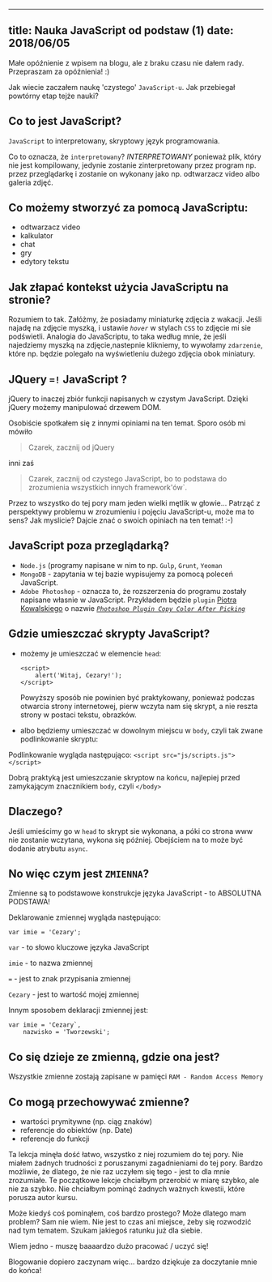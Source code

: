 ----
title: Nauka JavaScript od podstaw (1)
date: 2018/06/05
----

Małe opóźnienie z wpisem na blogu, ale z braku czasu nie dałem rady.
Przepraszam za opóźnienia! :)

Jak wiecie zaczałem naukę 'czystego' `JavaScript-u`. Jak przebiegał
powtórny etap tejże nauki?

## Co to jest JavaScript?

`JavaScript` to interpretowany, skryptowy język programowania.

Co to oznacza, że `interpretowany`? *INTERPRETOWANY* ponieważ plik,
który nie jest kompilowany, jedynie zostanie  zinterpretowany przez
program np. przez przeglądarkę i zostanie on wykonany jako np. odtwarzacz
video albo galeria zdjęć.

## Co możemy stworzyć za pomocą JavaScriptu:

* odtwarzacz video
* kalkulator
* chat
* gry
* edytory tekstu

## Jak złapać kontekst użycia JavaScriptu na stronie?

Rozumiem to tak. Załóżmy, że posiadamy miniaturkę zdjęcia z wakacji.
Jeśli najadę na zdjęcie myszką, i ustawie *`hover`* w stylach `CSS` to
zdjęcie mi sie podświetli. Analogia do JavaScriptu, to taka według mnie,
że jeśli najedziemy myszką na zdjęcie,nastepnie klikniemy, to wywołamy
`zdarzenie`, które np. będzie polegało na wyświetleniu dużego zdjęcia
obok miniatury.

## JQuery `=!` JavaScript ?

jQuery to inaczej zbiór funkcji napisanych w czystym JavaScript. Dzięki
jQuery możemy manipulować drzewem DOM.

Osobiście spotkałem się z innymi opiniami na ten temat. Sporo osób mi
mówiło

> Czarek, zacznij od jQuery

 inni zaś
 > Czarek, zacznij od czystego
JavaScript, bo to podstawa do zrozumienia wszystkich innych framework'ów`.

Przez to wszystko do tej pory mam jeden wielki mętlik w głowie...
Patrząć z perspektywy problemu w zrozumieniu i pojęciu JavaScript-u,
może ma to sens? Jak myslicie? Dajcie znać o swoich opiniach na ten temat! :-)


## JavaScript poza przeglądarką?

* `Node.js` (programy napisane w nim to np. `Gulp`, `Grunt`, `Yeoman`
* `MongoDB` - zapytania w tej bazie wypisujemy za pomocą poleceń JavaScript.
* `Adobe Photoshop` - oznacza to, że rozszerzenia do programu zostały
napisane własnie w JavaScript. Przykładem będzie `plugin` [Piotra Kowalskiego](https://twitter.com/piecioshka) o nazwie [*`Photoshop Plugin Copy Color After Picking`*](https://github.com/piecioshka/photoshop-plugin-copy-color-after-picking)

## Gdzie umieszczać skrypty JavaScript?

* możemy je umieszczać w elemencie `head`:

    ```
    <script>
        alert('Witaj, Cezary!');
    </script>
    ```

    Powyższy sposób nie powinien być praktykowany, ponieważ podczas otwarcia
    strony internetowej, pierw wczyta nam się skrypt, a nie reszta strony w
    postaci tekstu, obrazków.

* albo będziemy umieszczać w dowolnym miejscu w `body`, czyli tak zwane
podlinkowanie skryptu:

Podlinkowanie wygląda następująco: `<script src="js/scripts.js"></script>`

Dobrą praktyką jest umieszczanie skryptow na końcu, najlepiej przed
zamykającym znacznikiem `body`, czyli `</body>`

## Dlaczego?

Jeśli umieścimy go w `head` to skrypt sie wykonana, a póki co strona www
nie zostanie wczytana, wykona się później. Obejściem na to może być
dodanie atrybutu `async`.


## No więc czym jest `ZMIENNA`?
Zmienne są to podstawowe konstrukcje języka JavaScript - to ABSOLUTNA
PODSTAWA!

Deklarowanie zmiennej wygląda następująco:

```
var imie = 'Cezary';
```

`var` - to słowo kluczowe języka JavaScript

`imie` - to nazwa zmiennej

`=` - jest to znak przypisania zmiennej

`Cezary` - jest to wartość mojej zmiennej

Innym sposobem deklaracji zmiennej jest:

```
var imie = 'Cezary`,
    nazwisko = 'Tworzewski';
```

## Co się dzieje ze zmienną, gdzie ona jest?

Wszystkie zmienne zostają zapisane w pamięci `RAM - Random Access Memory`

## Co mogą przechowywać zmienne?

* wartości prymitywne (np. ciąg znaków)
* referencje do obiektów (np. Date)
* referencje do funkcji


Ta lekcja minęła dość łatwo, wszystko z niej rozumiem do tej pory.
Nie miałem żadnych trudności z poruszanymi zagadnieniami do tej pory.
Bardzo możliwie, że dlatego, że nie raz uczyłem się tego - jest to dla
mnie zrozumiałe.
Te początkowe lekcje chciałbym przerobić w miarę szybko, ale nie za szybko.
Nie chciałbym pominąć żadnych ważnych kwestii, które porusza autor kursu.

Może kiedyś coś pominąłem, coś bardzo prostego? Może dlatego mam problem?
Sam nie wiem. Nie jest to czas ani miejsce, żeby się rozwodzić nad tym
tematem. Szukam jakiegoś ratunku już dla siebie.

Wiem jedno - muszę baaaardzo dużo pracować / uczyć się!

Blogowanie dopiero zaczynam więc... bardzo dziękuje za doczytanie mnie do końca!

